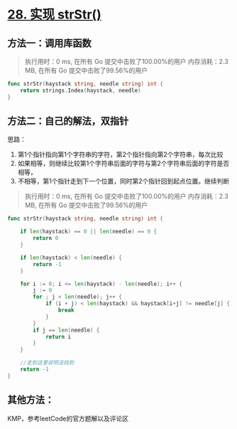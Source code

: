 # [28. 实现 strStr()](https://leetcode-cn.com/problems/implement-strstr/)

## 方法一：调用库函数

> 执行用时：0 ms, 在所有 Go 提交中击败了100.00%的用户
> 		内存消耗：2.3 MB, 在所有 Go 提交中击败了99.56%的用户


```go
func strStr(haystack string, needle string) int {
	return strings.Index(haystack, needle)
}
```

## 方法二：自己的解法，双指针

思路：

1. 第1个指针指向第1个字符串的字符，第2个指针指向第2个字符串，每次比较
2. 如果相等，则继续比较第1个字符串后面的字符与第2个字符串后面的字符是否相等，
3. 不相等，第1个指针走到下一个位置，同时第2个指针回到起点位置。继续判断

> 执行用时：0 ms, 在所有 Go 提交中击败了100.00%的用户
> 		内存消耗：2.3 MB, 在所有 Go 提交中击败了99.56%的用户


```go
func strStr(haystack string, needle string) int {

	if len(haystack) == 0 || len(needle) == 0 {
		return 0
	}

	if len(haystack) < len(needle) {
		return -1
	}

	for i := 0; i <= len(haystack) - len(needle); i++ {
		j := 0
		for ; j < len(needle); j++ {
			if (i + j) < len(haystack) && haystack[i+j] != needle[j] {
				break
			}
		}
		if j == len(needle) {
			return i
		}
	}

	//走到这里说明没找到
	return -1
}
```

## 其他方法：

KMP，参考leetCode的官方题解以及评论区